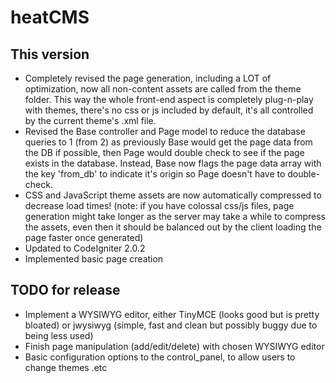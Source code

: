 # heatCMS #

## This version  
* Completely revised the page generation, including a LOT of optimization, now all non-content assets are called from the theme folder. This way the whole front-end aspect is completely plug-n-play with themes, there's no css or js included by default, it's all controlled by the current theme's .xml file.
* Revised the Base controller and Page model to reduce the database queries to 1 (from 2) as previously Base would get the page data from the DB if possible, then Page would double check to see if the page exists in the database. Instead, Base now flags the page data array with the key 'from_db' to indicate it's origin so Page doesn't have to double-check.
* CSS and JavaScript theme assets are now automatically compressed to decrease load times! (note: if you have colossal css/js files, page generation might take longer as the server may take a while to compress the assets, even then it should be balanced out by the client loading the page faster once generated)
* Updated to CodeIgniter 2.0.2
* Implemented basic page creation

## TODO for release
* Implement a WYSIWYG editor, either TinyMCE (looks good but is pretty bloated) or jwysiwyg (simple, fast and clean but possibly buggy due to being less used)
* Finish page manipulation (add/edit/delete) with chosen WYSIWYG editor
* Basic configuration options to the control_panel, to allow users to change themes .etc
